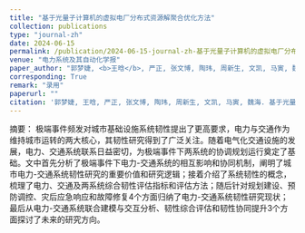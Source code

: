 ```yaml
---
title: "基于光量子计算机的虚拟电厂分布式资源解聚合优化方法"
collection: publications
type: "journal-zh"
date: 2024-06-15
permalink: /publication/2024-06-15-journal-zh-基于光量子计算机的虚拟电厂分布式资源解聚合优化方法
venue: "电力系统及其自动化学报"
paper_author: "郭梦婕, <b>王晗</b>, 严正, 张文博, 陶玮, 周新生, 文凯, 马寅, 魏海"
corresponding: True
remark: "录用"
paperurl: ""
citation: '郭梦婕, 王晗, 严正, 张文博, 陶玮, 周新生, 文凯, 马寅, 魏海. 基于光量子计算机的虚拟电厂分布式资源解聚合优化方法[J]. 电力系统及其自动化学报, 2024. （录用）'
---
```


摘要：
极端事件频发对城市基础设施系统韧性提出了更高要求，电力与交通作为维持城市运转的两大核心，其韧性研究得到了广泛关注。随着电气化交通设施的发展，电力、交通系统联系日益密切，为极端事件下两系统的协调规划运行奠定了基础。文中首先分析了极端事件下电力-交通系统的相互影响和协同机制，阐明了城市电力-交通系统韧性研究的重要价值和研究逻辑；接着介绍了系统韧性的概念，梳理了电力、交通及两系统综合韧性评估指标和评估方法；随后针对规划建设、预防调控、灾后应急响应和故障修复4个方面归纳了电力-交通系统韧性研究现状；最后从电力-交通系统联合建模与交互分析、韧性综合评估和韧性协同提升3个方面探讨了未来的研究方向。
